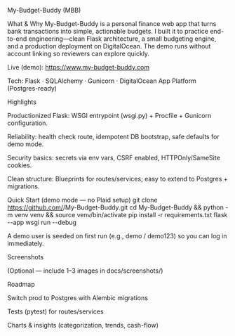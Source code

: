My-Budget-Buddy (MBB)

What & Why
My-Budget-Buddy is a personal finance web app that turns bank transactions into simple, actionable budgets. I built it to practice end-to-end engineering—clean Flask architecture, a small budgeting engine, and a production deployment on DigitalOcean. The demo runs without account linking so reviewers can explore quickly.

Live (demo): https://www.my-budget-buddy.com

Tech: Flask · SQLAlchemy · Gunicorn · DigitalOcean App Platform (Postgres-ready)

Highlights

Productionized Flask: WSGI entrypoint (wsgi.py) + Procfile + Gunicorn configuration.

Reliability: health check route, idempotent DB bootstrap, safe defaults for demo mode.

Security basics: secrets via env vars, CSRF enabled, HTTPOnly/SameSite cookies.

Clean structure: Blueprints for routes/services; easy to extend to Postgres + migrations.

Quick Start (demo mode — no Plaid setup)
git clone https://github.com/<D97v121>/My-Budget-Buddy.git
cd My-Budget-Buddy && python -m venv venv && source venv/bin/activate
pip install -r requirements.txt
flask --app wsgi run --debug


A demo user is seeded on first run (e.g., demo / demo123) so you can log in immediately.

Screenshots

(Optional — include 1–3 images in docs/screenshots/)




Roadmap

Switch prod to Postgres with Alembic migrations

Tests (pytest) for routes/services

Charts & insights (categorization, trends, cash-flow)
